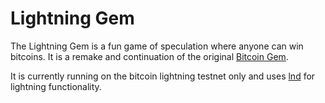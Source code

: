 # Lightning Gem

The Lightning Gem is a fun game of speculation where anyone can win bitcoins. It is a remake and continuation of the original [Bitcoin Gem](https://bitcointalk.org/index.php?topic=138749.0).

It is currently running on the bitcoin lightning testnet only and uses [lnd](https://github.com/lightningnetwork/lnd) for lightning functionality.
